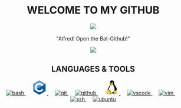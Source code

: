 <div align="center">

# WELCOME TO MY GITHUB

![](https://media.tenor.com/tHss08AyS24AAAAC/batman-the-dark-knight.gif)

<p>"Alfred! Open the Bat-Github!"</p>

![](https://komarev.com/ghpvc/?username=lanceleau02&color=grey)

## LANGUAGES & TOOLS

<p>

<a href="https://www.gnu.org/software/bash/" target="_blank"> <img src="https://upload.wikimedia.org/wikipedia/commons/thumb/4/4b/Bash_Logo_Colored.svg/1200px-Bash_Logo_Colored.svg.png" title="Bash" alt="bash" width="40" height="40"/> </a>
&emsp;
<a href="https://www.cprogramming.com/" target="_blank"> <img src="https://raw.githubusercontent.com/devicons/devicon/master/icons/c/c-original.svg" title="C" alt="c" width="40" height="40"/> </a>
&emsp;
<a href="https://git-scm.com/" target="_blank"> <img src="https://www.vectorlogo.zone/logos/git-scm/git-scm-icon.svg" title="Git" alt="git" width="40" height="40"/> </a>
&emsp;
<a href="https://github.com" target="_blank"> <img src="https://upload.wikimedia.org/wikipedia/commons/9/91/Octicons-mark-github.svg" title="Github" alt="github" width="40" height="40"/> </a>
&emsp;
<a href="https://www.linux.org/" target="_blank"> <img src="https://raw.githubusercontent.com/devicons/devicon/master/icons/linux/linux-original.svg" title="Linux" alt="linux" width="40" height="40"/> </a>
&emsp;
<a href="https://code.visualstudio.com/" target="_blank"> <img src="https://upload.wikimedia.org/wikipedia/commons/thumb/9/9a/Visual_Studio_Code_1.35_icon.svg/768px-Visual_Studio_Code_1.35_icon.svg.png" title="Visual Studio Code" alt="vscode" width="40" height="40"/> </a>
&emsp;
<a href="https://www.vim.org/" target="_blank"> <img src="https://upload.wikimedia.org/wikipedia/commons/thumb/9/9f/Vimlogo.svg/1022px-Vimlogo.svg.png" title="Vim" alt="vim" width="40" height="40"/> </a>
&emsp;
<a href="https://fr.wikipedia.org/wiki/Secure_Shell" target="_blank"> <img src="https://cdn.iconscout.com/icon/free/png-256/free-ssh-3-1174994.png" title="SSH" alt="ssh" width="40" height="40"/> </a>
&emsp;
<a href="https://ubuntu.com" target="_blank"> <img src="https://upload.wikimedia.org/wikipedia/commons/9/9e/UbuntuCoF.svg" title="Ubuntu" alt="ubuntu" width="40" height="40"/> </a>

</p>

</div>
